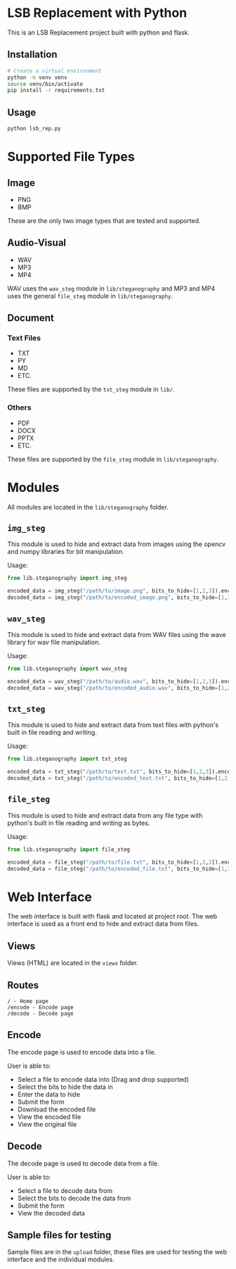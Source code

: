 # LSB Replacement with Python
This is an LSB Replacement project built with python and flask. 

## Installation
```bash
# Create a virtual environment
python -m venv venv
source venv/bin/activate
pip install -r requirements.txt
```

## Usage
```bash
python lsb_rep.py
```
# Supported File Types
## Image
- PNG
- BMP

These are the only two image types that are tested and supported.

## Audio-Visual
- WAV
- MP3
- MP4

WAV uses the `wav_steg` module in `lib/steganography` and MP3 and MP4 uses the general `file_steg` module in `lib/steganography`.

## Document
### Text Files
- TXT
- PY
- MD
- ETC.

These files are supported by the `txt_steg` module in `lib/`.

### Others
- PDF
- DOCX
- PPTX
- ETC.

These files are supported by the `file_steg` module in `lib/steganography`. 

# Modules
All modules are located in the `lib/steganography` folder.

## `img_steg`
This module is used to hide and extract data from images using the opencv and numpy libraries for bit manipulation.

Usage:
```python
from lib.steganography import img_steg

encoded_data = img_steg("/path/to/image.png", bits_to_hide=[1,2,3]).encode("Hello World!")
decoded_data = img_steg("/path/to/encoded_image.png", bits_to_hide=[1,2,3]).decode()
```

## `wav_steg`
This module is used to hide and extract data from WAV files using the wave library for wav file manipulation.

Usage:
```python
from lib.steganography import wav_steg

encoded_data = wav_steg("/path/to/audio.wav", bits_to_hide=[1,2,3]).encode("Hello World!")
decoded_data = wav_steg("/path/to/encoded_audio.wav", bits_to_hide=[1,2,3]).decode()
```

## `txt_steg`
This module is used to hide and extract data from text files with python's built in file reading and writing.

Usage:
```python
from lib.steganography import txt_steg

encoded_data = txt_steg("/path/to/text.txt", bits_to_hide=[1,2,3]).encode("Hello World!")
decoded_data = txt_steg("/path/to/encoded_text.txt", bits_to_hide=[1,2,3]).decode()
```

## `file_steg`
This module is used to hide and extract data from any file type with python's built in file reading and writing as bytes.

Usage:
```python
from lib.steganography import file_steg

encoded_data = file_steg("/path/to/file.txt", bits_to_hide=[1,2,3]).encode("Hello World!")
decoded_data = file_steg("/path/to/encoded_file.txt", bits_to_hide=[1,2,3]).decode()
```

# Web Interface
The web interface is built with flask and located at project root. The web interface is used as a front end to hide and extract data from files.

## Views
Views (HTML) are located in the `views` folder.

## Routes
```
/ - Home page
/encode - Encode page
/decode - Decode page
```

## Encode
The encode page is used to encode data into a file. 

User is able to:
- Select a file to encode data into (Drag and drop supported)
- Select the bits to hide the data in
- Enter the data to hide
- Submit the form
- Download the encoded file
- View the encoded file
- View the original file

## Decode
The decode page is used to decode data from a file.

User is able to:
- Select a file to decode data from
- Select the bits to decode the data from
- Submit the form
- View the decoded data

## Sample files for testing
Sample files are in the `upload` folder, these files are used for testing the web interface and the individual modules.